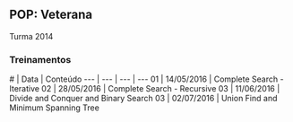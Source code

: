 ## POP: Veterana
Turma 2014

### Treinamentos

\# | Data | Conteúdo
--- | --- | --- | ---
01 | 14/05/2016 | Complete Search - Iterative
02 | 28/05/2016 | Complete Search - Recursive
03 | 11/06/2016 | Divide and Conquer and Binary Search
03 | 02/07/2016 | Union Find and Minimum Spanning Tree
